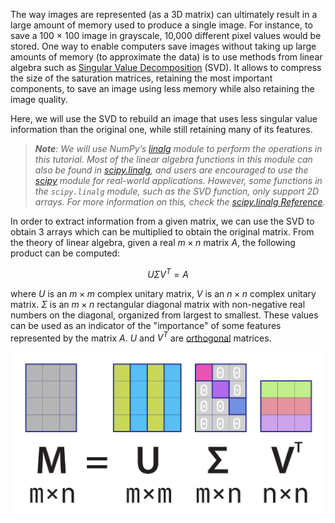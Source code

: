 The way images are represented (as a 3D matrix) can
ultimately result in a large amount of memory used to
produce a single image. For instance, to save a
100 × 100 image in grayscale, 10,000
different pixel values would be stored. 
One way to enable computers save images without taking up large amounts of memory (to approximate the data) is
to use methods from linear algebra such as [Singular Value
Decomposition](https://en.wikipedia.org/wiki/Singular_value_decomposition) (SVD). It allows to compress the size of the saturation
matrices, retaining the most important components, to save
an image using less memory while also retaining the image
quality.

Here, we will use the SVD to rebuild an image that 
uses less singular value information than the original one, while still retaining many of its features.

><i><b>Note</b>: We will use NumPy’s [linalg](https://numpy.org/devdocs/reference/routines.linalg.html#module-numpy.linalg) 
> module to perform the operations in this tutorial. Most of the linear algebra functions in this module 
> can also be found in [scipy.linalg](https://docs.scipy.org/doc/scipy/reference/linalg.html#module-scipy.linalg), and users are encouraged to use the [scipy](https://docs.scipy.org/doc/scipy/reference/index.html#module-scipy) module for real-world 
> applications. However, some functions in the `scipy.linalg` module, such as the SVD function, 
> only support 2D arrays. For more information on this, check the [scipy.linalg Reference](https://docs.scipy.org/doc/scipy/reference/tutorial/linalg.html). </i>

In order to extract information from a given matrix, we can use the SVD to obtain 3 arrays which 
can be multiplied to obtain the original matrix. From the theory of linear algebra, given a real $m \times n$ matrix $A$, 
the following product can be computed:

$$U\Sigma V^T = A$$

where $U$ is an $m \times m$ complex unitary matrix, $V$ is an $n\times n$ complex unitary matrix. $\Sigma$ is an $m\times n$ rectangular diagonal matrix with
non-negative real numbers on the diagonal, organized from largest to smallest.
These values can be used as an indicator of the "importance" of some features represented by the matrix $A$.
$U$ and $V^T$ are [orthogonal](https://en.wikipedia.org/wiki/Orthogonal_matrix) matrices.

<style>
img {
  display: block;
  margin-left: auto;
  margin-right: auto;
}
</style>
<img src="svd.png" alt="svd" width="500">